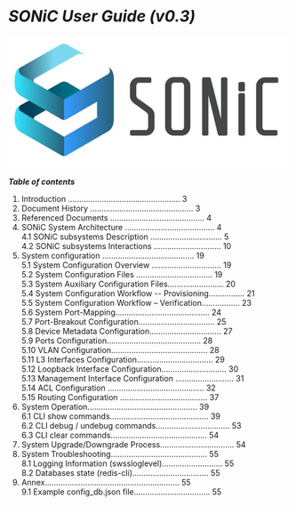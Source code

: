 # *SONiC User Guide (v0.3)*  
![SONiC_Logo](https://github.com/deviprasad80/hello-world/blob/e7d21d2b327edc7903b015171bdcc7a12f14ded8/SONIC_logo.png "SONiC_logo") 
 
   
__*Table of contents*__  												     
 1.    Introduction .................................................. 3    
 2.    Document History .............................................. 3    
 3.    Referenced Documents .......................................... 4    
 4.	SONiC System Architecture ........................................ 4    
   4.1   SONiC subsystems Description ................................ 5    
   4.2   SONiC subsystems Interactions .............................. 10    
 5.    System configuration ......................................... 19  
   5.1	System Configuration Overview ............................... 19  
   5.2	System Configuration Files .................................. 19  
   5.3	System Auxiliary Configuration Files......................... 20  
   5.4	System Configuration Workflow -- Provisioning................ 21  
   5.5	System Configuration Workflow – Verification................. 23  
   5.6	System Port-Mapping.......................................... 24  
   5.7	Port-Breakout Configuration.................................. 25  
   5.8	Device Metadata Configuration................................ 27  
   5.9	Ports Configuration.......................................... 28  
   5.10	VLAN Configuration........................................... 28  
   5.11	L3 Interfaces Configuration.................................. 29  
   5.12	Loopback Interface Configuration............................. 30  
   5.13	Management Interface Configuration .......................... 31  
   5.14	ACL Configuration ........................................... 32  
   5.15	Routing Configuration ....................................... 37  
 6.	System Operation................................................. 39  
   6.1	CLI show commands............................................ 39  
   6.2	CLI debug / undebug commands................................. 53  
   6.3	CLI clear commands........................................... 54  
 7.	System Upgrade/Downgrade Process................................. 54  
 8.	System Troubleshooting........................................... 55  
   8.1	Logging Information (swssloglevel)........................... 55  
   8.2	Databases state (redis-cli).................................. 55  
 9.	Annex............................................................ 55  
   9.1	Example config_db.json file.................................. 55  
   
